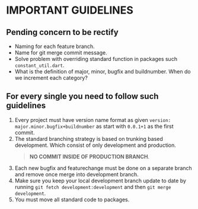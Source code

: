 # IMPORTANT GUIDELINES

## Pending concern to be rectify
* Naming for each feature branch.
* Name for git merge commit message.
* Solve problem with overriding standard function in packages such `constant_util.dart`.
* What is the definition of major, minor, bugfix and buildnumber. When do we increment each category? 

## For every single you need to follow such guidelines
1. Every project must have version name format as given `version: major.minor.bugfix+buildnumber` as start with `0.0.1+1` as the first commit.
2. The standard branching strategy is based on trunking based development. Which consist of only development and production.
    > **NO COMMIT INSIDE OF PRODUCTION BRANCH**.
3. Each new bugfix and featurechange must be done on a separate branch and remove once merge into development branch.
4. Make sure you keep your local development branch update to date by running `git fetch development:development` and then `git merge development`.
5. You must move all standard code to packages.
